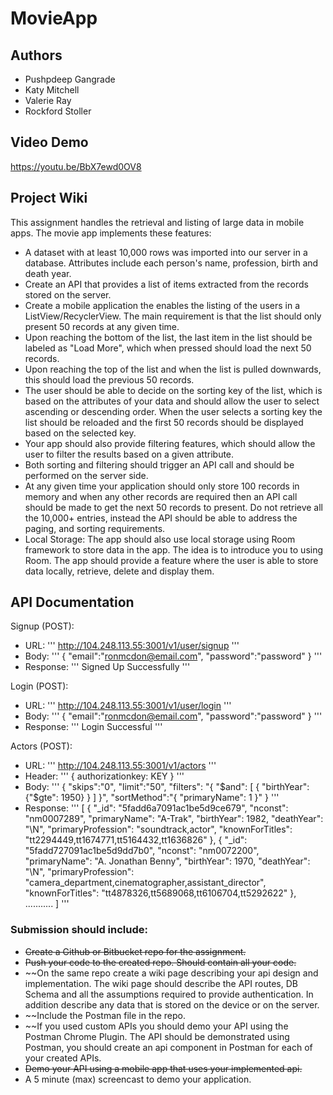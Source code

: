 # MovieApp

## Authors <a name="authors"></a>
- Pushpdeep Gangrade
- Katy Mitchell
- Valerie Ray
- Rockford Stoller

## Video Demo <a name="demo"></a>
https://youtu.be/BbX7ewd0OV8

## Project Wiki <a name="wiki"></a>

This assignment handles the retrieval and listing of large data in mobile apps.
The movie app implements these features:
- A dataset with at least 10,000 rows was imported into our server in a database. Attributes include
  each person's name, profession, birth and death year.
- Create an API that provides a list of items extracted from the records stored on the server.
- Create a mobile application the enables the listing of the users in a ListView/RecyclerView. The main
  requirement is that the list should only present 50 records at any given time.
- Upon reaching the bottom of the list, the last item in the list should be labeled as "Load More",
  which when pressed should load the next 50 records.
- Upon reaching the top of the list and when the list is pulled downwards, this should load the
  previous 50 records.
- The user should be able to decide on the sorting key of the list, which is based on the attributes
  of your data and should allow the user to select ascending or descending order. When the user selects
  a sorting key the list should be reloaded and the first 50 records should be displayed based on the
  selected key.
- Your app should also provide filtering features, which should allow the user to filter the results
  based on a given attribute.
- Both sorting and filtering should trigger an API call and should be performed on the server side.
- At any given time your application should only store 100 records in memory and when any other
  records are required then an API call should be made to get the next 50 records to present. Do not
  retrieve all the 10,000+ entries, instead the API should be able to address the paging, and
  sorting requirements.
- Local Storage: The app should also use local storage using Room framework to store data in the app.
  The idea is to introduce you to using Room. The app should provide a feature where the user is able
  to store data locally, retrieve, delete and display them.

## API Documentation <a name="api"></a>

Signup (POST):
- URL:
'''
http://104.248.113.55:3001/v1/user/signup
'''
- Body:
'''
{
    "email":"ronmcdon@email.com",
    "password":"password"
}
'''
- Response:
'''
Signed Up Successfully
'''

Login (POST):
- URL:
'''
http://104.248.113.55:3001/v1/user/login
'''
- Body:
'''
{
    "email":"ronmcdon@email.com",
    "password":"password"
}
'''
- Response:
'''
Login Successful
'''

Actors (POST):
- URL:
'''
http://104.248.113.55:3001/v1/actors
'''
- Header:
'''
{
authorizationkey: KEY
}
'''
- Body:
'''
{
    "skips":"0",
    "limit":"50",
    "filters": "{
                "$and": [
                  {
                  "birthYear": {"$gte": 1950}
                  }
                ]
            }",
    "sortMethod":"{
                  "primaryName": 1
                }"
}
'''
- Response:
'''
[
    {
        "_id": "5fadd6a7091ac1be5d9ce679",
        "nconst": "nm0007289",
        "primaryName": "A-Trak",
        "birthYear": 1982,
        "deathYear": "\\N",
        "primaryProfession": "soundtrack,actor",
        "knownForTitles": "tt2294449,tt1674771,tt5164432,tt1636826"
    },
    {
        "_id": "5fadd727091ac1be5d9dd7b0",
        "nconst": "nm0072200",
        "primaryName": "A. Jonathan Benny",
        "birthYear": 1970,
        "deathYear": "\\N",
        "primaryProfession": "camera_department,cinematographer,assistant_director",
        "knownForTitles": "tt4878326,tt5689068,tt6106704,tt5292622"
    },
    ...........
]
'''

### Submission should include:

- ~~Create a Github or Bitbucket repo for the assignment.~~
- ~~Push your code to the created repo. Should contain all your code.~~
- ~~On the same repo create a wiki page describing your api design and implementation. The wiki page
  should describe the API routes, DB Schema and all the assumptions required to provide
  authentication. In addition describe any data that is stored on the device or on the server.
- ~~Include the Postman file in the repo.
- ~~If you used custom APIs you should demo your API using the Postman Chrome Plugin. The API should
  be demonstrated using Postman, you should create an api component in Postman for each of your created APIs.
- ~~Demo your API using a mobile app that uses your implemented api.~~
- A 5 minute (max) screencast to demo your application.
